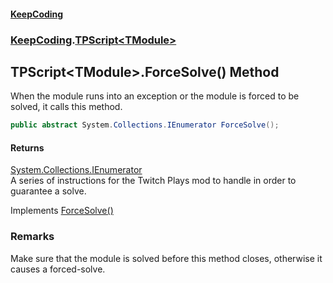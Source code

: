 #### [KeepCoding](index.md 'index')
### [KeepCoding](KeepCoding.md 'KeepCoding').[TPScript&lt;TModule&gt;](TPScript_TModule_.md 'KeepCoding.TPScript&lt;TModule&gt;')
## TPScript&lt;TModule&gt;.ForceSolve() Method
When the module runs into an exception or the module is forced to be solved, it calls this method.  
```csharp
public abstract System.Collections.IEnumerator ForceSolve();
```
#### Returns
[System.Collections.IEnumerator](https://docs.microsoft.com/en-us/dotnet/api/System.Collections.IEnumerator 'System.Collections.IEnumerator')  
A series of instructions for the Twitch Plays mod to handle in order to guarantee a solve.

Implements [ForceSolve()](ITP_ForceSolve().md 'KeepCoding.ITP.ForceSolve()')  
### Remarks
Make sure that the module is solved before this method closes, otherwise it causes a forced-solve.  
